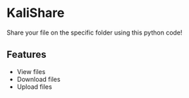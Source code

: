 
# KaliShare

Share your file on the specific folder using this python code!

## Features

- View files
- Download files
- Upload files


